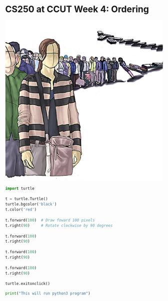 CS250 at CCUT Week 4: Ordering
====

![Queue](Queue.jpg)


```python {cmd=true hide=false}
import turtle

t = turtle.Turtle()
turtle.bgcolor('black')
t.color('red')

t.forward(100)  # Draw foward 100 pixels
t.right(90)     # Rotate clockwise by 90 degrees

t.forward(100)
t.right(90)

t.forward(100)
t.right(90)

t.forward(100)
t.right(90)

turtle.exitonclick()
```

```python {cmd="/usr/local/bin/python3"}
print("This will run python3 program")
```
